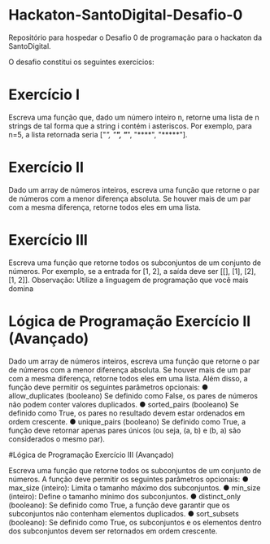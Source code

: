 # Hackaton-SantoDigital-Desafio-0
Repositório para hospedar o Desafio 0 de programação para o hackaton da SantoDigital.

O desafio constitui os seguintes exercícios:

# Exercício I
Escreva uma função que, dado um número inteiro n, retorne uma lista
de n strings de tal forma que a string i contém i asteriscos. Por exemplo,
para n=5, a lista retornada seria ["*", "**", "***", "****", "*****"].

# Exercício II
Dado um array de números inteiros, escreva uma função que retorne o
par de números com a menor diferença absoluta. Se houver mais de um
par com a mesma diferença, retorne todos eles em uma lista.

# Exercício III
Escreva uma função que retorne todos os subconjuntos de um conjunto
de números. Por exemplo, se a entrada for [1, 2], a saída deve ser [[], [1],
[2], [1, 2]].
Observação: Utilize a linguagem de programação que você mais domina


# Lógica de Programação Exercício II (Avançado)

Dado um array de números inteiros, escreva uma função que retorne o
par de números com a menor diferença absoluta. Se houver mais de um
par com a mesma diferença, retorne todos eles em uma lista. Além
disso, a função deve permitir os seguintes parâmetros opcionais:
● allow_duplicates (booleano)
Se definido como False, os pares de números não podem conter
valores duplicados.
● sorted_pairs (booleano)
Se definido como True, os pares no resultado devem estar
ordenados em ordem crescente.
● unique_pairs (booleano)
Se definido como True, a função deve retornar apenas pares
únicos (ou seja, (a, b) e (b, a) são considerados o mesmo par).


#Lógica de Programação Exercício III (Avançado)

Escreva uma função que retorne todos os subconjuntos de um conjunto
de números. A função deve permitir os seguintes parâmetros opcionais:
● max_size (inteiro): Limita o tamanho máximo dos subconjuntos.
● min_size (inteiro): Define o tamanho mínimo dos subconjuntos.
● distinct_only (booleano): Se definido como True, a função deve
garantir que os subconjuntos não contenham elementos duplicados.
● sort_subsets (booleano): Se definido como True, os subconjuntos e
os elementos dentro dos subconjuntos devem ser retornados em
ordem crescente.
